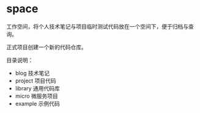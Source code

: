 # space

工作空间，将个人技术笔记与项目临时测试代码放在一个空间下，便于归档与查询。

正式项目创建一个新的代码仓库。

目录说明：

- blog 技术笔记
- project 项目代码
- library 通用代码库
- micro 微服务项目
- example 示例代码



